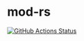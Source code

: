 # mod-rs

[![GitHub Actions Status](https://github.com/jeremystucki/mod-rs/workflows/Main/badge.svg)](https://github.com/jeremystucki/mod-rs/actions)

